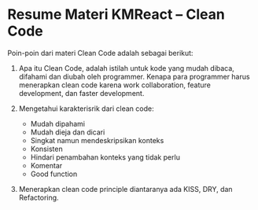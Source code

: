 # Resume Materi KMReact – Clean Code

Poin-poin dari materi Clean Code adalah sebagai berikut:

1. Apa itu Clean Code, adalah istilah untuk kode yang mudah dibaca, difahami dan diubah oleh programmer. Kenapa para programmer harus menerapkan clean code karena work collaboration, feature development, dan faster development.

2. Mengetahui karakterisrik dari clean code:
   - Mudah dipahami
   - Mudah dieja dan dicari
   - Singkat namun mendeskripsikan konteks
   - Konsisten
   - Hindari penambahan konteks yang tidak perlu
   - Komentar
   - Good function
   
3. Menerapkan clean code principle diantaranya ada KISS, DRY, dan Refactoring.